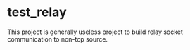 # test_relay

This project is generally useless project to build relay socket communication to non-tcp source.
